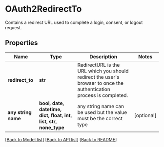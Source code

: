 # OAuth2RedirectTo

Contains a redirect URL used to complete a login, consent, or logout request.

## Properties
Name | Type | Description | Notes
------------ | ------------- | ------------- | -------------
**redirect_to** | **str** | RedirectURL is the URL which you should redirect the user&#39;s browser to once the authentication process is completed. | 
**any string name** | **bool, date, datetime, dict, float, int, list, str, none_type** | any string name can be used but the value must be the correct type | [optional]

[[Back to Model list]](../README.md#documentation-for-models) [[Back to API list]](../README.md#documentation-for-api-endpoints) [[Back to README]](../README.md)



